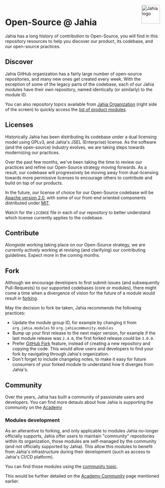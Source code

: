 <a href="https://www.jahia.com/">
    <img src="https://www.jahia.com/modules/jahiacom-templates/images/jahia-3x.png" alt="Jahia logo" title="Jahia" align="right" height="60" />
</a>

# Open-Source @ Jahia

Jahia has a long history of contribution to Open-Source, you will find in this repository resources to help you discover our product, its codebase, and our open-source practices. 

## Discover

Jahia GitHub organization has a fairly large number of open-source repositories, and many new ones get created every week. With the exception of some of the legacy parts of the codebase, each of our Jahia modules have their own repository, named identically (or similarly) to the module ID. 

You can also repository topics available from [Jahia Organization](https://github.com/Jahia) (right side of the screen) to quickly access the [list of product modules](https://github.com/search?q=topic%3Aproduct+org%3AJahia). 

## Licenses

Historically Jahia has been distributing its codebase under a dual licensing model using GPLv3, and Jahia's JSEL (Enterprise) license. As the software (and the open-source) industry evolves, we are taking steps towards modernizing our practices. 

Over the past few months, we've been taking the time to review our practices and refine our Open-Source strategy moving forwards. As a result, our codebase will progressively be moving away from dual-licensing towards more permissive licenses to encourage others to contribute and build on top of our products.

In the future, our license of choice for our Open-Source codebase will be [Apache version 2.0](https://www.apache.org/licenses/LICENSE-2.0), with some of our front-end oriented components distributed under [MIT](https://opensource.org/licenses/MIT). 

Watch for the `LICENSE` file in each of our repository to better understand which license currently applies to the codebase.

## Contribute

Alongside working taking place on our Open-Source strategy, we are currently actively working at revising (and clarifying) our contributing guidelines. Expect more in the coming months.

## Fork

Although we encourage developers to first submit issues (and subsequently Pull-Requests) to our supported codebases (core or modules), there might come a time when a divergence of vision for the future of a module would result in [forking](https://en.wikipedia.org/wiki/Fork_(software_development)). 

May the decision to fork be taken, Jahia recommends the following practices:
* Update the module group ID, for example by changing it from `org.jahia.modules` to `org.jahiacommunity.modules`
* Bump up your first release to the next major version, for example if the last module release was `2.4.0`, the first forked release could be `3.0.0`.
* Prefer [GitHub Fork](https://docs.github.com/en/github/getting-started-with-github/fork-a-repo) feature, instead of creating a new repository and copying the code. This would allow users and developers to find your fork by navigating through Jahia's organization.
* Don't forget to include changelog notes, to make it easy for future consumers of your forked module to understand how it diverges from Jahia's.

## Community

Over the years, Jahia has built a community of passionate users and developers. You can find more detauls about how Jahia is supporting the community on the [Academy](https://academy.jahia.com/community)

### Modules development

As an alterantive to forking, and only applicable to modules Jahia no-longer officially supports, Jahia offer users to maintain "community" repositories within its organization, those modules are self-managed by the community (and not officially supported by Jahia). This allow this modules to benefit from Jahia's infrastructure during their development (such as access to Jahia's CI/CD platform).

You can find those modules using the [community topic](https://github.com/search?q=topic%3Acommunity+org%3AJahia).

This would be further detailed on the [Academy Community](https://academy.jahia.com/community) page mentioned earlier.
